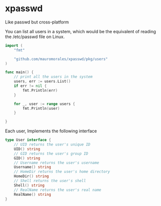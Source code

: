 # xpasswd

Like passwd but cross-platform

You can list all users in a system, which would be the equivalent of reading the /etc/passwd file on Linux.

```Go
import (
	"fmt"

	"github.com/mauromorales/xpasswd/pkg/users"
)

func main() {
	// print all the users in the system
	users, err := users.List()
	if err != nil {
		fmt.Println(err)
	}

	for _, user := range users {
		fmt.Println(user)
	}

}
```

Each user, Implements the following interface

```Go
type User interface {
	// UID returns the user's unique ID
	UID() string
	// GID returns the user's group ID
	GID() string
	// Username returns the user's username
	Username() string
	// HomeDir returns the user's home directory
	HomeDir() string
	// Shell returns the user's shell
	Shell() string
	// RealName returns the user's real name
	RealName() string
}
```